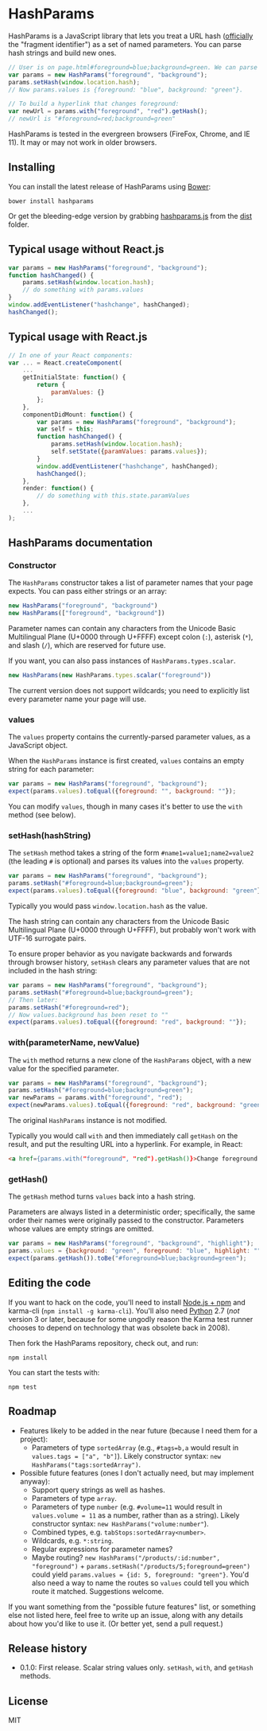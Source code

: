 # HashParams

HashParams is a JavaScript library that lets you treat a URL hash ([officially](https://tools.ietf.org/html/rfc3986#section-3.5) the "fragment identifier") as a set of named parameters. You can parse hash strings and build new ones.

```javascript
// User is on page.html#foreground=blue;background=green. We can parse the hash:
var params = new HashParams("foreground", "background");
params.setHash(window.location.hash);
// Now params.values is {foreground: "blue", background: "green"}.

// To build a hyperlink that changes foreground:
var newUrl = params.with("foreground", "red").getHash();
// newUrl is "#foreground=red;background=green"
```

HashParams is tested in the evergreen browsers (FireFox, Chrome, and IE 11). It may or may not work in older browsers.

## Installing

You can install the latest release of HashParams using [Bower](http://bower.io/):

    bower install hashparams

Or get the bleeding-edge version by grabbing [hashparams.js](../../raw/master/dist/hashparams.js) from the [dist](../../tree/master/dist) folder.

## Typical usage without React.js

```javascript
var params = new HashParams("foreground", "background");
function hashChanged() {
    params.setHash(window.location.hash);
    // do something with params.values
}
window.addEventListener("hashchange", hashChanged);
hashChanged();
```

## Typical usage with React.js

```javascript
// In one of your React components:
var ... = React.createComponent(
    ...
    getInitialState: function() {
        return {
            paramValues: {}
        };
    },
    componentDidMount: function() {
        var params = new HashParams("foreground", "background");
        var self = this;
        function hashChanged() {
            params.setHash(window.location.hash);
            self.setState({paramValues: params.values});
        }
        window.addEventListener("hashchange", hashChanged);
        hashChanged();
    },
    render: function() {
        // do something with this.state.paramValues
    },
    ...
);
```

## HashParams documentation

### Constructor

The `HashParams` constructor takes a list of parameter names that your page expects. You can pass either strings or an array:

```javascript
new HashParams("foreground", "background")
new HashParams(["foreground", "background"])
```

Parameter names can contain any characters from the Unicode Basic Multilingual Plane (U+0000 through U+FFFF) except colon (`:`), asterisk (`*`), and slash (`/`), which are reserved for future use.

If you want, you can also pass instances of `HashParams.types.scalar`.

```javascript
new HashParams(new HashParams.types.scalar("foreground"))
```

The current version does not support wildcards; you need to explicitly list every parameter name your page will use.

### values

The `values` property contains the currently-parsed parameter values, as a JavaScript object.

When the `HashParams` instance is first created, `values` contains an empty string for each parameter:

```javascript
var params = new HashParams("foreground", "background");
expect(params.values).toEqual({foreground: "", background: ""});
```

You can modify `values`, though in many cases it's better to use the `with` method (see below).

### setHash(hashString)

The `setHash` method takes a string of the form `#name1=value1;name2=value2` (the leading `#` is optional) and parses its values into the `values` property.

```javascript
var params = new HashParams("foreground", "background");
params.setHash("#foreground=blue;background=green");
expect(params.values).toEqual({foreground: "blue", background: "green"});
```

Typically you would pass `window.location.hash` as the value.

The hash string can contain any characters from the Unicode Basic Multilingual Plane (U+0000 through U+FFFF), but probably won't work with UTF-16 surrogate pairs.

To ensure proper behavior as you navigate backwards and forwards through browser history, `setHash` clears any parameter values that are not included in the hash string:

```javascript
var params = new HashParams("foreground", "background");
params.setHash("#foreground=blue;background=green");
// Then later:
params.setHash("#foreground=red");
// Now values.background has been reset to ""
expect(params.values).toEqual({foreground: "red", background: ""});
```

### with(parameterName, newValue)

The `with` method returns a new clone of the `HashParams` object, with a new value for the specified parameter.

```javascript
var params = new HashParams("foreground", "background");
params.setHash("#foreground=blue;background=green");
var newParams = params.with("foreground", "red");
expect(newParams.values).toEqual({foreground: "red", background: "green"});
```

The original `HashParams` instance is not modified.

Typically you would call `with` and then immediately call `getHash` on the result, and put the resulting URL into a hyperlink. For example, in React:

```html
<a href={params.with("foreground", "red").getHash()}>Change foreground to red</a>
```

### getHash()

The `getHash` method turns `values` back into a hash string.

Parameters are always listed in a deterministic order; specifically, the same order their names were originally passed to the constructor. Parameters whose values are empty strings are omitted.

```javascript
var params = new HashParams("foreground", "background", "highlight");
params.values = {background: "green", foreground: "blue", highlight: ""};
expect(params.getHash()).toBe("#foreground=blue;background=green");
```

## Editing the code

If you want to hack on the code, you'll need to install [Node.js + npm](https://nodejs.org/) and karma-cli (`npm install -g karma-cli`). You'll also need [Python](https://www.python.org/) 2.7 (*not* version 3 or later, because for some ungodly reason the Karma test runner chooses to depend on technology that was obsolete back in 2008).

Then fork the HashParams repository, check out, and run:

    npm install

You can start the tests with:

    npm test

## Roadmap

* Features likely to be added in the near future (because I need them for a project):
    * Parameters of type `sortedArray` (e.g., `#tags=b,a` would result in `values.tags = ["a", "b"]`). Likely constructor syntax: `new HashParams("tags:sortedArray")`.
* Possible future features (ones I don't actually need, but may implement anyway):
    * Support query strings as well as hashes.
    * Parameters of type `array`.
    * Parameters of type `number` (e.g. `#volume=11` would result in `values.volume = 11` as a number, rather than as a string). Likely constructor syntax: `new HashParams("volume:number"`).
    * Combined types, e.g. `tabStops:sortedArray<number>`.
    * Wildcards, e.g. `*:string`.
    * Regular expressions for parameter names?
    * Maybe routing? `new HashParams("/products/:id:number", "foreground")` + `params.setHash("/products/5;foreground=green")` could yield `params.values = {id: 5, foreground: "green"}`. You'd also need a way to name the routes so `values` could tell you which route it matched. Suggestions welcome.

If you want something from the "possible future features" list, or something else not listed here, feel free to write up an issue, along with any details about how you'd like to use it. (Or better yet, send a pull request.)

## Release history

* 0.1.0: First release. Scalar string values only. `setHash`, `with`, and `getHash` methods.

## License

MIT
